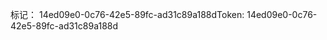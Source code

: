 <span data-ttu-id="4d48b-101">标记： 14ed09e0-0c76-42e5-89fc-ad31c89a188d</span><span class="sxs-lookup"><span data-stu-id="4d48b-101">Token: 14ed09e0-0c76-42e5-89fc-ad31c89a188d</span></span>